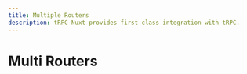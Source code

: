 ```yaml
---
title: Multiple Routers
description: tRPC-Nuxt provides first class integration with tRPC.
---
```


# Multi Routers
